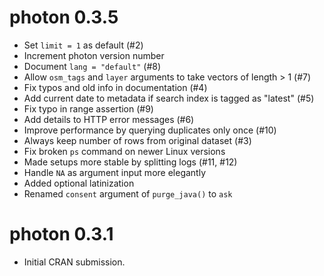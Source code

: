 # photon 0.3.5

* Set `limit = 1` as default (#2)
* Increment photon version number
* Document `lang = "default"` (#8)
* Allow `osm_tags` and `layer` arguments to take vectors of length > 1 (#7)
* Fix typos and old info in documentation (#4)
* Add current date to metadata if search index is tagged as "latest" (#5)
* Fix typo in range assertion (#9)
* Add details to HTTP error messages (#6)
* Improve performance by querying duplicates only once (#10)
* Always keep number of rows from original dataset (#3)
* Fix broken `ps` command on newer Linux versions
* Made setups more stable by splitting logs (#11, #12)
* Handle `NA` as argument input more elegantly
* Added optional latinization
* Renamed `consent` argument of `purge_java()` to `ask`

# photon 0.3.1

* Initial CRAN submission.
